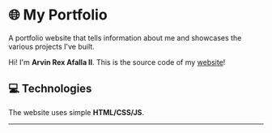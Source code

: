 # 🌐 My Portfolio 

A portfolio website that tells information about me and showcases the various projects I've built.  

Hi! I'm **Arvin Rex Afalla II**. This is the source code of my [website](https://rviiin.github.io/)!  

## 💻 Technologies  
The website uses simple **HTML/CSS/JS**.  

---
